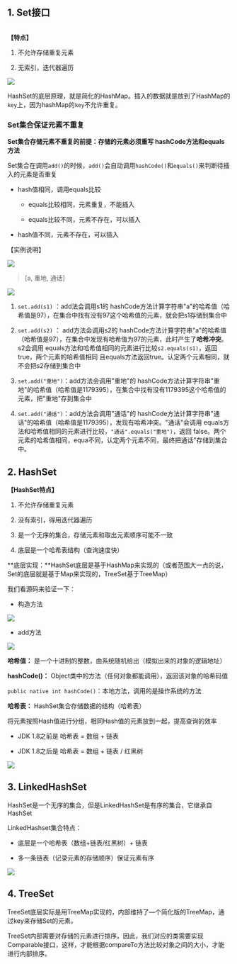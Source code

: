 ## 1. Set接口

<img title="" src="https://iqqcode-blog.oss-cn-beijing.aliyuncs.com/img/20200524205446.png" alt="" data-align="inline">

**【特点】**

1. 不允许存储重复元素

2. 无索引，迭代器遍历

![](https://iqqcode-blog.oss-cn-beijing.aliyuncs.com/img/20200531222523.png)

HashSet的底层原理，就是简化的HashMap。插入的数据就是放到了HashMap的`key`上，因为hashMap的`key`不允许重复。

### Set集合保证元素不重复

**Set集合存储元素不重复的前提：存储的元素必须重写 hashCode方法和equals方法**

Set集合在调用`add()`的时候，`add()`会自动调用`hashCode()`和`equals()`来判断待插入的元素是否重复

- hash值相同，调用equals比较
  
   - equals比较相同，元素重复，不能插入
   
   - equals比较不同，元素不存在，可以插入

- hash值不同，元素不存在，可以插入

【实例说明】

![](https://iqqcode-blog.oss-cn-beijing.aliyuncs.com/img/20200524231513.png)

> [a, 重地, 通话]

![](https://iqqcode-blog.oss-cn-beijing.aliyuncs.com/img/20200524234758.png)

1. `set.add(s1)` ：add法会调用s1的 hashCode方法计算字符串"a"的哈希值（哈希值是97），在集合中找有没有97这个哈希值的元素，就会把s1存储到集合中

2. `set.add(s2)` ： add方法会调用s2的 hashCode方法计算字符串"a"的哈希值（哈希值是97），在集合中发现有哈希值为97的元素，此时产生了**哈希冲突**。s2会调用 equals方法和哈希值相同的元素进行比较`s2.equals(s1)`，返回true，两个元素的哈希值相同 且equals方法返回true。认定两个元素相同，就不会把s2存储到集合中

3. `set.add("重地")`：add方法会调用"重地"的 hashCode方法计算字符串"重地"的哈希值（哈希值是1179395），在集合中找有没有1179395这个哈希值的元素，把"重地"存到集合中

4. `set.add("通话")`：add方法会调用"通话"的 hashCode方法计算字符串"通话"的哈希值（哈希值是1179395），发现有哈希冲突。"通话"会调用 equals方法和哈希值相同的元素进行比较，`"通话".equals("重地")`，返回 false。两个元素的哈希值相同，equa不同，认定两个元素不同，最终把通话"存储到集合中。

## 2. HashSet

**【HashSet特点】**

1. 不允许存储重复元素

2. 没有索引，得用迭代器遍历

3. 是一个无序的集合，存储元素和取出元素顺序可能不一致

4. 底层是一个哈希表结构（查询速度快）

	

**底层实现：**HashSet底层是基于HashMap来实现的（或者范围大一点的说，Set的底层就是基于Map来实现的，TreeSet基于TreeMap）

我们看源码来验证一下：

- 构造方法

![](https://iqqcode-blog.oss-cn-beijing.aliyuncs.com/img/20200606174608.png)

- add方法

![](https://iqqcode-blog.oss-cn-beijing.aliyuncs.com/img/20200606174140.png)

**哈希值：** 是一个十进制的整数，由系统随机给出（模拟出来的对象的逻辑地址）

**hashCode()：** Object类中的方法（任何对象都能调用），返回该对象的哈希码值

`public native int hashCode()`：本地方法，调用的是操作系统的方法

**哈希表：** HashSet集合存储数据的结构（哈希表）

将元素按照Hash值进行分组，相同Hash值的元素放到一起，提高查询的效率

- JDK 1.8之前是 哈希表 = 数组 + 链表

- JDK 1.8之后是 哈希表 = 数组 + 链表 / 红黑树

![](https://iqqcode-blog.oss-cn-beijing.aliyuncs.com/img/20200524222943.png)

## 3. LinkedHashSet

HashSet是一个无序的集合，但是LinkedHashSet是有序的集合，它继承自HashSet

LinkedHashset集合特点：  

- 底层是一个哈希表（数组+链表/红黑树）+ 链表

- 多一条链表（记录元素的存储顺序）保证元素有序

![](https://iqqcode-blog.oss-cn-beijing.aliyuncs.com/img/20200525000318.png)

## 4. TreeSet

TreeSet底层实际是用TreeMap实现的，内部维持了—个简化版的TreeMap，通过key来存储Set的元素。

TreeSet内部需要对存储的元素进行排序。因此，我们对应的类需要实现Comparable接口，这样，才能根据compareTo方法比较对象之间的大小，才能进行内部排序。
